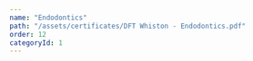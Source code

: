 ```yaml
---
name: "Endodontics"
path: "/assets/certificates/DFT Whiston - Endodontics.pdf"
order: 12
categoryId: 1
---
```

